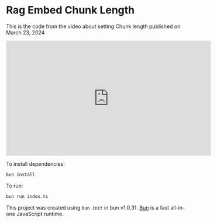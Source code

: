 # Rag Embed Chunk Length


This is the code from the video about setting Chunk length published on March 23, 2024

<iframe width="560" height="315" src="https://www.youtube.com/embed/OBttxJ6FTBE?si=scuMHsPkw5YJ4UZW" title="YouTube video player" frameborder="0" allow="accelerometer; autoplay; clipboard-write; encrypted-media; gyroscope; picture-in-picture; web-share" referrerpolicy="strict-origin-when-cross-origin" allowfullscreen></iframe>


To install dependencies:

```bash
bun install
```

To run:

```bash
bun run index.ts
```

This project was created using `bun init` in bun v1.0.31. [Bun](https://bun.sh) is a fast all-in-one JavaScript runtime.
